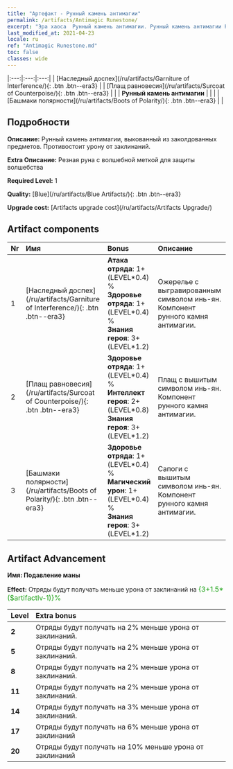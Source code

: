 ```yaml
---
title: "Артефакт - Рунный камень антимагии"
permalink: /artifacts/Antimagic Runestone/
excerpt: "Эра хаоса  Рунный камень антимагии. Рунный камень антимагии Рунный камень антимагии, выкованный из заколдованных предметов. Противостоит урону от заклинаний."
last_modified_at: 2021-04-23
locale: ru
ref: "Antimagic Runestone.md"
toc: false
classes: wide
---
```


  |:---:|:---:|:---:| 
  | [Наследный доспех](/ru/artifacts/Garniture of Interference/){: .btn .btn--era3} |   | [Плащ равновесия](/ru/artifacts/Surcoat of Counterpoise/){: .btn .btn--era3} | 
  |   | **Рунный камень антимагии** |  | 
  |   | [Башмаки полярности](/ru/artifacts/Boots of Polarity/){: .btn .btn--era3} |   | 


## Подробности

 **Описание:** Рунный камень антимагии, выкованный из заколдованных предметов. Противостоит урону от заклинаний.

 **Extra Описание:** Резная руна с волшебной меткой для защиты волшебства

 **Required Level:** 1

 **Quality:** [Blue](/ru/artifacts/Blue Artifacts/){: .btn .btn--era3}

 **Upgrade cost:** [Artifacts upgrade cost](/ru/artifacts/Artifacts Upgrade/)



## Artifact components

  | Nr |    Имя    |   Bonus | Описание | 
  |:---|:-----------|:--------|:------------| 
  | 1 | [Наследный доспех](/ru/artifacts/Garniture of Interference/){: .btn .btn--era3} | **Атака отряда**: 1+(LEVEL\*0.4) %<br/>**Здоровье отряда**: 1+(LEVEL\*0.4) %<br/>**Знания героя**: 3+(LEVEL\*1.2) | Ожерелье с выгравированным символом инь-ян. Компонент рунного камня антимагии. | 
  | 2 | [Плащ равновесия](/ru/artifacts/Surcoat of Counterpoise/){: .btn .btn--era3} | **Здоровье отряда**: 1+(LEVEL\*0.4) %<br/>**Интеллект героя**: 2+(LEVEL\*0.8)<br/>**Знания героя**: 3+(LEVEL\*1.2) | Плащ с вышитым символом инь-ян. Компонент рунного камня антимагии. | 
  | 3 | [Башмаки полярности](/ru/artifacts/Boots of Polarity/){: .btn .btn--era3} | **Здоровье отряда**: 1+(LEVEL\*0.4) %<br/>**Магический урон**: 1+(LEVEL\*0.4) %<br/>**Знания героя**: 3+(LEVEL\*1.2) | Сапоги с вышитым символом инь-ян. Компонент рунного камня антимагии. | 


## Artifact Advancement

 **Имя: Подавление маны**

 **Effect:** Отряды будут получать меньше урона от заклинаний на <span style="color: #1ca216;font-size:16px">{3+1.5*($artifactlv-1)}%</span>

  |  Level  |    Extra bonus  | 
  |:--------|:----------------| 
  | **2** | Отряды будут получать на 2% меньше урона от заклинаний. | 
  | **5** | Отряды будут получать на 2% меньше урона от заклинаний. | 
  | **8** | Отряды будут получать на 2% меньше урона от заклинаний. | 
  | **11** | Отряды будут получать на 2% меньше урона от заклинаний. | 
  | **14** | Отряды будут получать на 3% меньше урона от заклинаний. | 
  | **17** | Отряды будут получать на 6% меньше урона от заклинаний | 
  | **20** | Отряды будут получать на 10% меньше урона от заклинаний | 
